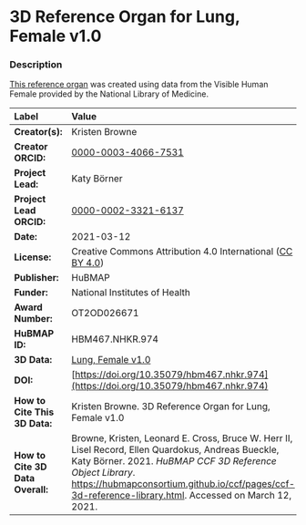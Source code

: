# 3D Reference Organ for Lung, Female v1.0

### Description
[This reference organ](https://hubmapconsortium.github.io/ccf/pages/ccf-3d-reference-library.html) was created using data from the Visible Human Female provided by the National Library of Medicine.

| Label | Value |
| :------------- |:-------------|
| **Creator(s):** | Kristen Browne |
| **Creator ORCID:** | [0000-0003-4066-7531](https://orcid.org/0000-0003-4066-7531) |
| **Project Lead:** | Katy B&ouml;rner |
| **Project Lead ORCID:** | [0000-0002-3321-6137](https://orcid.org/0000-0002-3321-6137) |
| **Date:** | 2021-03-12 |
| **License:** | Creative Commons Attribution 4.0 International ([CC BY 4.0](https://creativecommons.org/licenses/by/4.0/)) |
| **Publisher:** | HuBMAP |
| **Funder:** | National Institutes of Health |
| **Award Number:** | OT2OD026671 |
| **HuBMAP ID:** | HBM467.NHKR.974 |
| **3D Data:** | [Lung, Female v1.0](https://hubmapconsortium.github.io/ccf-releases/v1.0/models/VH_F_Lung_v1.0.glb) |
| **DOI:** | [https://doi.org/10.35079/hbm467.nhkr.974](https://doi.org/10.35079/hbm467.nhkr.974) |
| **How to Cite This 3D Data:** | Kristen Browne. 3D Reference Organ for Lung, Female v1.0 | [https://doi.org/10.35079/hbm467.nhkr.974](https://doi.org/10.35079/hbm467.nhkr.974) |
| **How to Cite 3D Data Overall:** | Browne, Kristen, Leonard E. Cross, Bruce W. Herr II, Lisel Record, Ellen Quardokus, Andreas Bueckle, Katy B&ouml;rner. 2021. *HuBMAP CCF 3D Reference Object Library*. https://hubmapconsortium.github.io/ccf/pages/ccf-3d-reference-library.html. Accessed on March 12, 2021. |
